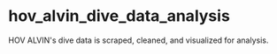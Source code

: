 # hov_alvin_dive_data_analysis
HOV ALVIN's dive data is scraped, cleaned, and visualized for analysis.
